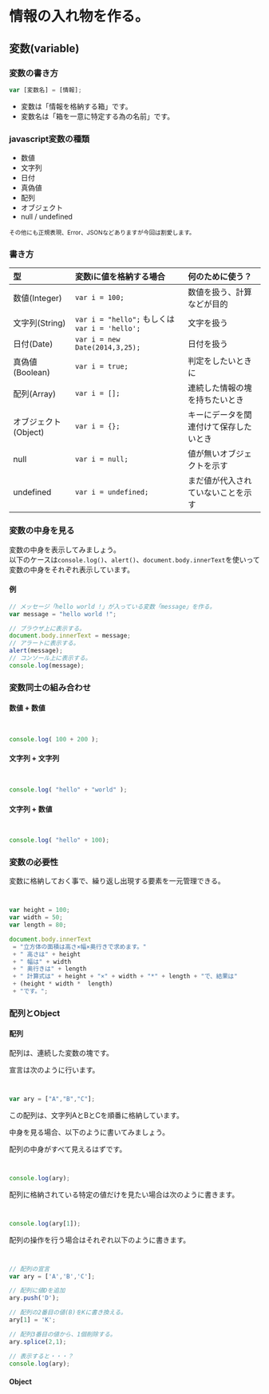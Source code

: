# 情報の入れ物を作る。

##  変数(variable)

### 変数の書き方

```javascript
var [変数名] = [情報];
```

 + 変数は「情報を格納する箱」です。
 + 変数名は「箱を一意に特定する為の名前」です。

### javascript変数の種類

 + 数値
 + 文字列
 + 日付
 + 真偽値
 + 配列
 + オブジェクト
 + null / undefined

<small>その他にも正規表現、Error、JSONなどありますが今回は割愛します。</small>

### 書き方


| 型 | 変数iに値を格納する場合 | 何のために使う？ |
|:---|:---|:---|
| 数値(Integer) | ``var i = 100;`` | 数値を扱う、計算などが目的 |
| 文字列(String) | ``var i = "hello";`` もしくは ``var i = 'hello';`` | 文字を扱う |
| 日付(Date) | ``var i = new Date(2014,3,25);`` | 日付を扱う |
| 真偽値(Boolean) | ``var i = true;`` | 判定をしたいときに |
| 配列(Array) | ``var i = [];`` | 連続した情報の塊を持ちたいとき |
| オブジェクト(Object) | ``var i = {};`` | キーにデータを関連付けて保存したいとき |
| null | ``var i = null;`` | 値が無いオブジェクトを示す |
| undefined | ``var i = undefined;`` | まだ値が代入されていないことを示す |


### 変数の中身を見る

変数の中身を表示してみましょう。  
以下のケースは``console.log()``、``alert()``、``document.body.innerText``を使いって変数の中身をそれぞれ表示しています。

#### 例

```javascript
// メッセージ「hello world !」が入っている変数「message」を作る。
var message = "hello world !";

// ブラウザ上に表示する。
document.body.innerText = message;
// アラートに表示する。
alert(message);
// コンソール上に表示する。
console.log(message);

```

### 変数同士の組み合わせ

#### 数値 + 数値

```javascript


console.log( 100 + 200 );

```

#### 文字列 + 文字列

```javascript


console.log( "hello" + "world" );

```

#### 文字列 + 数値

```javascript


console.log( "hello" + 100);

```

### 変数の必要性

変数に格納しておく事で、繰り返し出現する要素を一元管理できる。

```javascript


var height = 100;
var width = 50;
var length = 80;

document.body.innerText
 = "立方体の面積は高さ×幅×奥行きで求めます。"
 + " 高さは" + height
 + " 幅は" + width
 + " 奥行きは" + length
 + " 計算式は" + height + "×" + width + "*" + length + "で、結果は"
 + (height * width *  length)
 + "です。";


```

### 配列とObject

#### 配列

配列は、連続した変数の塊です。

宣言は次のように行います。

```javascript


var ary = ["A","B","C"];

```

この配列は、文字列AとBとCを順番に格納しています。

中身を見る場合、以下のように書いてみましょう。

配列の中身がすべて見えるはずです。

```javascript


console.log(ary);

```

配列に格納されている特定の値だけを見たい場合は次のように書きます。

```javascript


console.log(ary[1]);

```

配列の操作を行う場合はそれぞれ以下のように書きます。

```javascript 


// 配列の宣言
var ary = ['A','B','C'];

// 配列に値Dを追加
ary.push('D');

// 配列の2番目の値(B)をKに書き換える。
ary[1] = 'K';

// 配列3番目の値から、1個削除する。
ary.splice(2,1);

// 表示すると・・・？
console.log(ary);

```


#### Object















